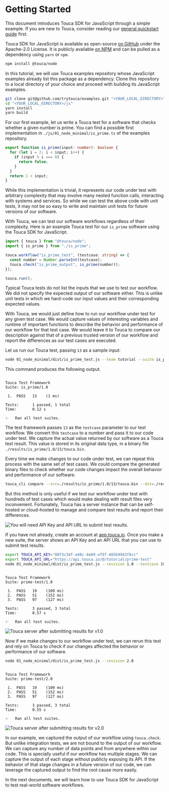 # Getting Started

This document introduces Touca SDK for JavaScript through a simple example. If
you are new to Touca, consider reading our
[general quickstart guide](/basics/quickstart) first.

Touca SDK for JavaScript is available as open-source
[on GitHub](https://github.com/trytouca/touca-js) under the Apache-2.0 License.
It is publicly available [on NPM](https://npmjs.com/package/@touca/node) and can
be pulled as a dependency using `yarn` or `npm`.

```bash
npm install @touca/node
```

In this tutorial, we will use Touca examples repository whose JavaScript
examples already list this package as a dependency. Clone this repository to a
local directory of your choice and proceed with building its JavaScript
examples.

```bash
git clone git@github.com/trytouca/examples.git "<YOUR_LOCAL_DIRECTORY>"
cd "<YOUR_LOCAL_DIRECTORY>/js"
yarn install
yarn build
```

For our first example, let us write a Touca test for a software that checks
whether a given number is prime. You can find a possible first implementation in
`./js/01_node_minimal/is_prime.ts` of the examples repository.

```typescript
export function is_prime(input: number): boolean {
  for (let i = 2; i < input; i++) {
    if (input % i === 0) {
      return false;
    }
  }
  return 1 < input;
}
```

While this implementation is trivial, it represents our code under test with
arbitrary complexity that may involve many nested function calls, interacting
with systems and services. So while we can test the above code with unit tests,
it may not be so easy to write and maintain unit tests for future versions of
our software.

With Touca, we can test our software workflows regardless of their complexity.
Here is an example Touca test for our `is_prime` software using the Touca SDK
for JavaScript.

```typescript
import { touca } from "@touca/node";
import { is_prime } from "./is_prime";

touca.workflow("is_prime_test", (testcase: string) => {
  const number = Number.parseInt(testcase);
  touca.check("is_prime_output", is_prime(number));
});

touca.run();
```

Typical Touca tests do not list the inputs that we use to test our workflow. We
did not specify the expected output of our software either. This is unlike unit
tests in which we hard-code our input values and their corresponding expected
values.

With Touca, we would just define how to run our workflow under test for any
given test case. We would capture values of interesting variables and runtime of
important functions to describe the behavior and performance of our workflow for
that test case. We would leave it to Touca to compare our description against
that of a previous trusted version of our workflow and report the differences as
our test cases are executed.

Let us run our Touca test, passing `13` as a sample input:

```bash
node 01_node_minimal/dist/is_prime_test.js --team tutorial --suite is_prime --revision 1.0 --offline --testcase 13
```

This command produces the following output.

```text

Touca Test Framework
Suite: is_prime/1.0

 1.  PASS   13    (1 ms)

Tests:      1 passed, 1 total
Time:       0.12 s

✨   Ran all test suites.

```

The test framework passes `13` as the `testcase` parameter to our test workflow.
We convert this `testcase` to a number and pass it to our code under test. We
capture the actual value returned by our software as a Touca test result. This
value is stored in its original data type, in a binary file
`./results/is_prime/1.0/13/touca.bin`.

Every time we make changes to our code under test, we can repeat this process
with the same set of test cases. We could compare the generated binary files to
check whether our code changes impact the overall behavior and performance of
our software.

```bash
touca_cli compare --src=./results/is_prime/1.0/13/touca.bin --dst=./results/is_prime/1.0/13/touca.bin
```

But this method is only useful if we test our workflow under test with hundreds
of test cases which would make dealing with result files very inconvenient.
Fortunately, Touca has a server instance that can be self-hosted or cloud-hosted
to manage and compare test results and report their differences.

![You will need API Key and API URL to submit test results.](/img/assets/touca-submit-first-version.png)

If you have not already, create an account at
[app.touca.io](https://app.touca.io). Once you make a new suite, the server
shows an API Key and an API URL that you can use to submit test results.

```bash
export TOUCA_API_KEY="8073c34f-a48c-4e69-af9f-405b9943f8cc"
export TOUCA_API_URL="https://api.touca.io/@/tutorial/prime-test"
node 01_node_minimal/dist/is_prime_test.js --revision 1.0 --testcase 19 51 97
```

```text

Touca Test Framework
Suite: prime-test/1.0

 1.  PASS   19    (109 ms)
 2.  PASS   51    (152 ms)
 3.  PASS   97    (127 ms)

Tests:      3 passed, 3 total
Time:       0.57 s

✨   Ran all test suites.

```

![Touca server after submitting results for v1.0](/img/assets/touca-sdk-quickstart-1.png)

Now if we make changes to our workflow under test, we can rerun this test and
rely on Touca to check if our changes affected the behavior or performance of
our software.

```bash
node 01_node_minimal/dist/is_prime_test.js --revision 2.0
```

```text

Touca Test Framework
Suite: prime-test/2.0

 1.  PASS   19    (109 ms)
 2.  PASS   51    (152 ms)
 3.  PASS   97    (127 ms)

Tests:      3 passed, 3 total
Time:       0.55 s

✨   Ran all test suites.

```

![Touca server after submitting results for v2.0](/img/assets/touca-sdk-quickstart-2.png)

In our example, we captured the output of our workflow using `touca.check`. But
unlike integration tests, we are not bound to the output of our workflow. We can
capture any number of data points and from anywhere within our code. This is
specially useful if our workflow has multiple stages. We can capture the output
of each stage without publicly exposing its API. If the behavior of that stage
changes in a future version of our code, we can leverage the captured output to
find the root cause more easily.

In the next documents, we will learn how to use Touca SDK for JavaScript to test
real-world software workflows.
